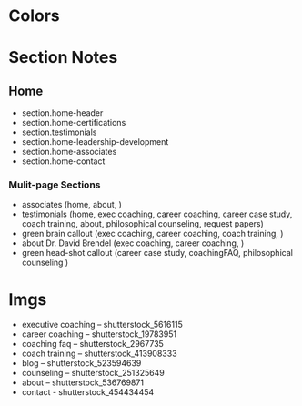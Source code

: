 # Colors

# Section Notes
## Home
- section.home-header
- section.home-certifications
- section.testimonials
- section.home-leadership-development
- section.home-associates
- section.home-contact

### Mulit-page Sections
- associates (home, about, )
- testimonials (home, exec coaching, career coaching, career case study, coach training, about, philosophical counseling, request papers)
- green brain callout (exec coaching, career coaching, coach training, )
- about Dr. David Brendel (exec coaching, career coaching, )
- green head-shot callout (career case study, coachingFAQ, philosophical counseling )

# Imgs
- executive coaching – shutterstock_5616115
- career coaching – shutterstock_19783951
- coaching faq – shutterstock_2967735
- coach training – shutterstock_413908333
- blog – shutterstock_523594639
- counseling – shutterstock_251325649
- about – shutterstock_536769871
- contact - shutterstock_454434454


